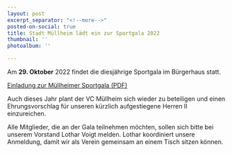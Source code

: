 ```yaml
---
layout: post
excerpt_separator: "<!--more-->"
posted-on-social: true
title: Stadt Müllheim lädt ein zur Sportgala 2022
thumbnail: ''
photoalbum: ''

---
```

Am **29. Oktober** 2022 findet die diesjährige Sportgala im Bürgerhaus statt.

[Einladung zur Müllheimer Sportgala (PDF)](/upload/2022/09/25/einladung-zur-mullheimer-sportgala-am-29-10-2022.pdf "einladung-zur-mullheimer-sportgala-am-29-10-2022.pdf")

Auch dieses Jahr plant der VC Müllheim sich wieder zu beteiligen und einen Ehrungsvorschlag für unseren kürzlich aufgestiegene Herren II einzureichen.

Alle Mitglieder, die an der Gala teilnehmen möchten, sollen sich bitte bei unserem Vorstand Lothar Voigt melden. Lothar koordiniert unsere Anmeldung, damit wir als Verein gemeinsam an einem Tisch sitzen können. 